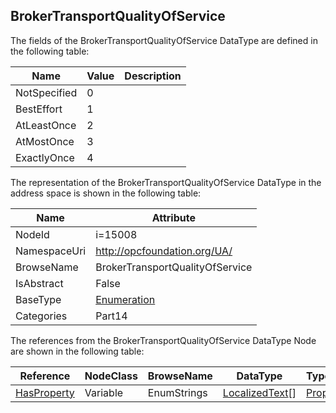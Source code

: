 <!-- datatype -->
## BrokerTransportQualityOfService
  
<!-- end of description -->
The fields of the BrokerTransportQualityOfService DataType are defined in the following table:  

|Name|Value| Description|
|---|---|---|
|NotSpecified|0||
|BestEffort|1||
|AtLeastOnce|2||
|AtMostOnce|3||
|ExactlyOnce|4||

The representation of the BrokerTransportQualityOfService DataType in the address space is shown in the following table:  

|Name|Attribute|
|---|---|
|NodeId|i=15008|
|NamespaceUri|http://opcfoundation.org/UA/|
|BrowseName|BrokerTransportQualityOfService|
|IsAbstract|False|
|BaseType|[Enumeration](../../../Part3/DataTypes/Enumeration/readme.md)|
|Categories|Part14|

The references from the BrokerTransportQualityOfService DataType Node are shown in the following table:  

|Reference|NodeClass|BrowseName|DataType|TypeDefinition|ModellingRule|
|---|---|---|---|---|---|
|[HasProperty](../../../Part3/ReferenceTypes/HasProperty/readme.md)|Variable|EnumStrings|[LocalizedText](../../../Part3/DataTypes/LocalizedText/readme.md)[]|[PropertyType](../../Part5/VariableTypes/PropertyType/readme.md)|[Mandatory](../../Objects/Mandatory/readme.md)|

